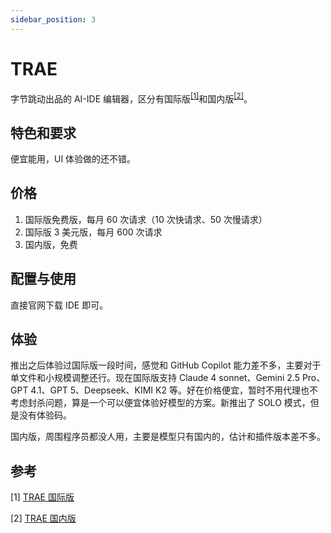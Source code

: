 ```yaml
---
sidebar_position: 3
---
```


# TRAE

字节跳动出品的 AI-IDE 编辑器，区分有国际版<sup>[[1]](#参考)</sup>和国内版<sup>[[2]](#参考)</sup>。

## 特色和要求

便宜能用，UI 体验做的还不错。

## 价格

1. 国际版免费版，每月 60 次请求（10 次快请求、50 次慢请求）
2. 国际版 3 美元版，每月 600 次请求
3. 国内版，免费

## 配置与使用

直接官网下载 IDE 即可。

## 体验

推出之后体验过国际版一段时间，感觉和 GitHub Copilot 能力差不多，主要对于单文件和小规模调整还行。现在国际版支持 Claude 4 sonnet、Gemini 2.5 Pro、GPT 4.1、GPT 5、Deepseek、KIMI K2 等。好在价格便宜，暂时不用代理也不考虑封杀问题，算是一个可以便宜体验好模型的方案。新推出了 SOLO 模式，但是没有体验码。

国内版，周围程序员都没人用，主要是模型只有国内的，估计和插件版本差不多。

## 参考

[1]&nbsp;[TRAE 国际版](https://www.trae.ai)

[2]&nbsp;[TRAE 国内版](https://www.trae.cn)
